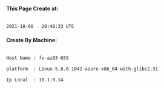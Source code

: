 
   
#### This Page Create at:

```bash

2021-10-08 - 20:48:33 UTC

```

#### Create By Machine:

```bash

Host Name : fv-az83-659

platform  : Linux-5.8.0-1042-azure-x86_64-with-glibc2.31

Ip Local  : 10.1.0.14

```

